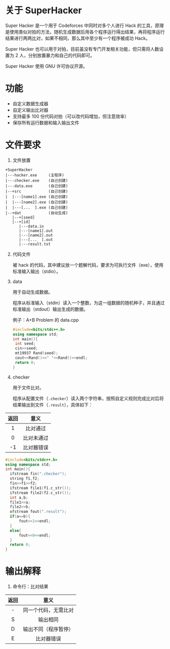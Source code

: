 # 关于 SuperHacker

Super Hacker 是一个用于 Codeforces 中同时对多个人进行 Hack 的工具，原理是使用类似对拍的方法，随机生成数据后用各个程序运行得出结果，再将程序运行结果进行两两比对，如果不相同，那么其中至少有一个程序被成功 Hack。

Super Hacker 也可以用于对拍，目前虽没有专门开发相关功能，但只需将人数设置为 $2$ 人，分别放置暴力和自己的代码即可。

Super Hacker 使用 GNU 许可协议开源。

# 功能

- 自定义数据生成器
- 自定义输出比对器
- 支持最多 $100$ 份代码对拍（可以改代码增加，但注意效率）
- 保存所有运行数据和输入输出文件

# 文件要求

1. 文件放置
  ```
  +SuperHacker
  |---hacker.exe     (主程序)
  |---checker.exe    (自己创建)
  |---data.exe       (自己创建)
  |--+src            (自己创建)
  |  |---[name1].exe (自己创建)
  |  |---[name2].exe (自己创建)
  |  |---[...  ].exe (自己创建)
  |--+dat            (自动生成)
     |--+[seed]
     |--+[id]
        |---data.in
        |---[name1].out
        |---[name2].out
        |---[...  ].out
        |---result.txt
  ```
2. 代码文件

   被 hack 的代码，其中建议放一个题解代码，要求为可执行文件（exe），使用标准输入输出（stdio）。
   
3. data

   用于自动生成数据。

   程序从标准输入（stdin）读入一个整数，为这一组数据的随机种子，并且通过标准输出（stdout）输出生成的数据。

   例子：A+B Problem 的 data.cpp

   ```cpp
   #include<bits/stdc++.h>
   using namespace std;
   int main(){
   	int seed;
   	cin>>seed;
   	mt19937 Rand(seed);
   	cout<<Rand()<<" "<<Rand()<<endl;
   	return 0;
   }
   ```
   
5. checker

   用于文件比对。

   程序从配置文件（`.checker`）读入两个字符串，按照自定义规则完成比对后将结果输出到文件（`.result`），具体如下：

  |返回|意义|
  |:-:|:-:|
  |1|比对通过|
  |0|比对未通过|
  |-1|比对器错误|

  ```cpp
#include<bits/stdc++.h>
using namespace std;
int main(){
	ifstream fin(".checker");
	string f1,f2;
	fin>>f1>>f2;
	ifstream file1(f1.c_str());
	ifstream file2(f2.c_str());
	int a,b;
	file1>>a;
	file2>>b;
	ofstream fout(".result");
	if(a==b){
		fout<<1<<endl;
	}
	else{
		fout<<0<<endl;
	}
	return 0;
}
```

# 输出解释

1. 命令行：比对结果
   
  |返回|意义|
  |:-:|:-:|
  |-|同一个代码，无需比对|
  |S|输出相同|
  |D|输出不同（程序暂停）|
  |E|比对器错误|
